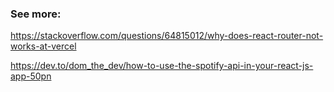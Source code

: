 ### See more:

https://stackoverflow.com/questions/64815012/why-does-react-router-not-works-at-vercel

https://dev.to/dom_the_dev/how-to-use-the-spotify-api-in-your-react-js-app-50pn

